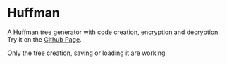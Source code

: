 # Huffman
A Huffman tree generator with code creation, encryption and decryption. Try it on the [Github Page](https://tiwenty.github.io/Huffman/).

Only the tree creation, saving or loading it are working.
